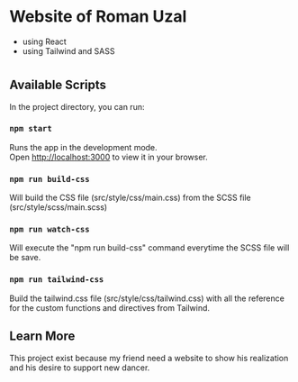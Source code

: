 # Website of Roman Uzal
- using React
- using Tailwind and SASS

#
## Available Scripts

In the project directory, you can run:

### `npm start`

Runs the app in the development mode.\
Open [http://localhost:3000](http://localhost:3000) to view it in your browser.

### `npm run build-css`

Will build the CSS file (src/style/css/main.css) from the SCSS file (src/style/scss/main.scss)

### `npm run watch-css`

Will execute the "npm run build-css" command everytime the SCSS file will be save.
<!-- **Note: this is a one-way operation. Once you `eject`, you can't go back!** -->

### `npm run tailwind-css`

Build the tailwind.css file (src/style/css/tailwind.css) with all the reference for the custom functions and directives from Tailwind.

## Learn More

This project exist because my friend need a website to show his realization and his desire to support new dancer.

<!-- You can learn more in the [Create React App documentation](https://facebook.github.io/create-react-app/docs/getting-started).

To learn React, check out the [React documentation](https://reactjs.org/). -->


<!-- ### Advanced Configuration -->